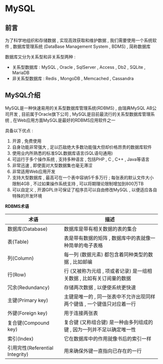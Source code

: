# MySQL










<extoc></extoc>

## 前言

为了科学地组织和存储数据 , 实现高效获取和维护数据 , 我们需要使用一个系统软件 , 数据库管理系统 (DataBase Management System , BDMS) , 简称数据库

数据库又分为关系型和非关系型两种 : 

- 关系型数据库 : MySQL , Oracle , SqlServer , Access , Db2 , SQLite , MariaDB
- 非关系型数据库 : Redis , MongoDB , Memcached , Cassandra

## MySQL介绍

MySQL是一种快速易用的关系型数据库管理系统(RDBMS) , 由瑞典MySQL AB公司开发 , 目前属于Oracle旗下公司 , MySQL是目前最流行的关系型数据库管理系统 , 在Web应用方面MySQL是最好的RDBMS应用软件之一

具备以下优点 : 

1. 开源 , 免费使用
2. 自身功能非常强大 , 足以匹敌绝大多数功能强大但却价格昂贵的数据库软件
3. 使用业内所熟悉的标准SQL数据库语言(SQL语句通用)
4. 可运行于多个操作系统 , 支持多种语言 , 包括PHP , C , C++ , Java等语言
5. 非常迅速 , 即使面对大型数据集也毫无滞涩
6. 非常适用Web应用开发
7. 支持大型数据库 , 最高可在一个表中容纳5千多万行 ; 每张表的默认文件大小限制4GB , 不过如果操作系统支持 , 可以将期理论限制增加到800万TB
8. 可以自定义 , 开源GPL许可保证了程序员可以自由修改MySQL , 以便适应各自特殊的开发环境

**RDBMS术语**

| 术语                          | 描述                                       |
| --------------------------- | ---------------------------------------- |
| 数据库(Database)               | 数据库是带有相关数据的表的集合                          |
| 表(Table)                    | 表是带有数据的矩阵 , 数据库中的表就像一种简单的电子表格            |
| 列(Column)                   | 每一列 (数据元素) 都包含着同种类型的数据 , 比如邮编            |
| 行(Row)                      | 行 (又被称为元组 , 项或者记录) 是一组相关数据  , 比如有关订阅量的数据 |
| 冗余(Redundancy)              | 存储两次数据 , 以便使系统更快速                        |
| 主键(Primary key)             | 主键是唯一的 , 同一张表中不允许出现同样两个键值 , 一个键值只对应着一行   |
| 外键(Foreign key)             | 用于连接两张表                                  |
| 复合键(Compound key)           | 复合键 (又称组合键) 是一种由多列组成的键 , 因为一列并不足以确定唯一性   |
| 索引(Index)                   | 它在数据库中的作用就像书后的索引一样                       |
| 引用完性(Referential Integrity) | 用来确保外键一直指向已存在的一行                         |

